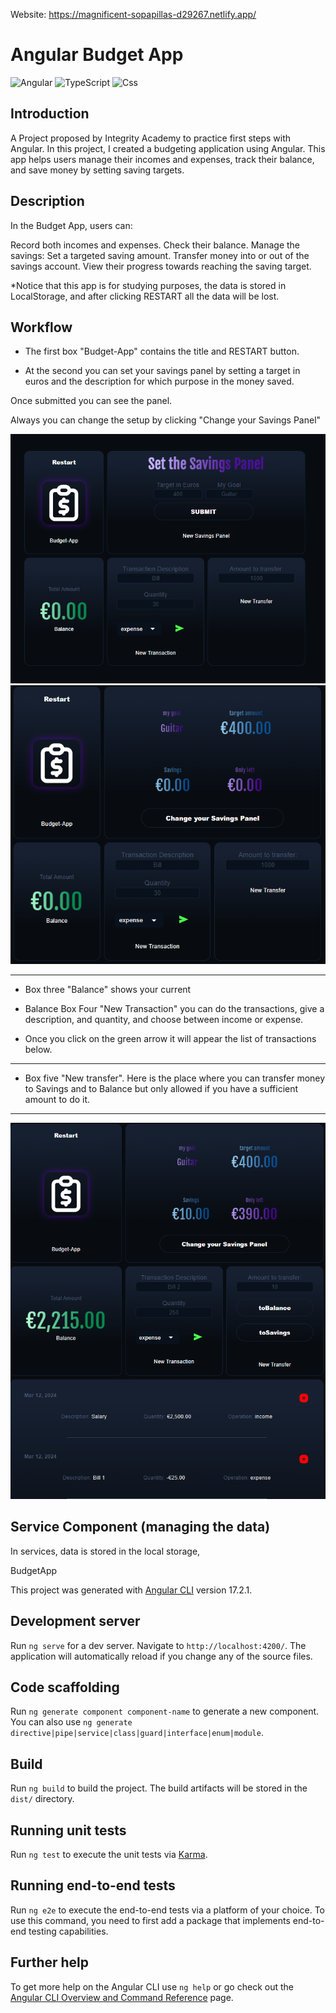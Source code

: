Website: https://magnificent-sopapillas-d29267.netlify.app/

# Angular Budget App

![Angular](https://img.shields.io/badge/Angular-v.17-red)
![TypeScript](https://img.shields.io/badge/TypeScript-v.5-blue)
![Css](https://img.shields.io/badge/CSS-purple)

## Introduction

A Project proposed by Integrity Academy to practice first steps with Angular.
In this project, I created a budgeting application using Angular. This app helps users manage their incomes and expenses, track their balance, and save money by setting saving targets.

## Description

In the Budget App, users can:

Record both incomes and expenses.
Check their balance.
Manage the savings:
Set a targeted saving amount.
Transfer money into or out of the savings account.
View their progress towards reaching the saving target.

\*Notice that this app is for studying purposes, the data is stored in LocalStorage, and after clicking RESTART all the data will be lost.

## Workflow

- The first box "Budget-App" contains the title and RESTART button.

- At the second you can set your savings panel by setting a target in euros and the description for which purpose in the money saved.

Once submitted you can see the panel.

Always you can change the setup by clicking "Change your Savings Panel"

![alt text](preview_budget_app.PNG) ![alt text](preview_budget_app_a.PNG)

<hr>

- Box three "Balance" shows your current

- Balance Box Four "New Transaction" you can do the transactions, give a description, and quantity, and choose between income or expense.

- Once you click on the green arrow it will appear the list of transactions below.

<hr>

- Box five "New transfer". Here is the place where you can transfer money to Savings and to Balance but only allowed if you have a sufficient amount to do it.

<hr>

![alt text](preview_budget_app_b.PNG)

## Service Component (managing the data)

In services, data is stored in the local storage,

BudgetApp

This project was generated with [Angular CLI](https://github.com/angular/angular-cli) version 17.2.1.

## Development server

Run `ng serve` for a dev server. Navigate to `http://localhost:4200/`. The application will automatically reload if you change any of the source files.

## Code scaffolding

Run `ng generate component component-name` to generate a new component. You can also use `ng generate directive|pipe|service|class|guard|interface|enum|module`.

## Build

Run `ng build` to build the project. The build artifacts will be stored in the `dist/` directory.

## Running unit tests

Run `ng test` to execute the unit tests via [Karma](https://karma-runner.github.io).

## Running end-to-end tests

Run `ng e2e` to execute the end-to-end tests via a platform of your choice. To use this command, you need to first add a package that implements end-to-end testing capabilities.

## Further help

To get more help on the Angular CLI use `ng help` or go check out the [Angular CLI Overview and Command Reference](https://angular.io/cli) page.
